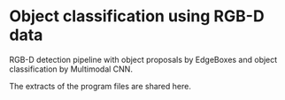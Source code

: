 # Object classification using RGB-D data

RGB-D detection pipeline with object proposals by EdgeBoxes and object classification by Multimodal CNN.

The extracts of the program files are shared here.

